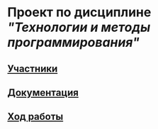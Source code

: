 # Проект по дисциплине *"Технологии и методы программирования"*

## [Участники](https://github.com/cyber-shrimp/TaMP/blob/main/1_Team.md)
## [Документация](https://github.com/cyber-shrimp/TaMP/blob/main/2_Documents.md)
## [Ход работы](https://github.com/cyber-shrimp/TaMP/blob/main/3_Work.md)
